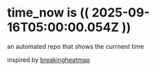# time_now is (( 2025-09-16T05:00:00.054Z ))

an automated repo that shows the currnent time

inspired by [breakingheatmap](https://github.com/breakingheatmap/breakingheatmap)